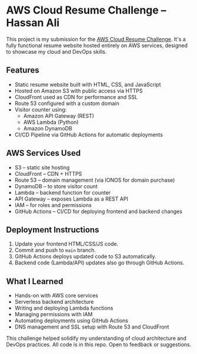# AWS Cloud Resume Challenge – Hassan Ali

This project is my submission for the [AWS Cloud Resume Challenge](https://cloudresumechallenge.dev/). It's a fully functional resume website hosted entirely on AWS services, designed to showcase my cloud and DevOps skills.

## Features

- Static resume website built with HTML, CSS, and JavaScript
- Hosted on Amazon S3 with public access via HTTPS
- CloudFront used as CDN for performance and SSL
- Route 53 configured with a custom domain
- Visitor counter using:
  - Amazon API Gateway (REST)
  - AWS Lambda (Python)
  - Amazon DynamoDB
- CI/CD Pipeline via GitHub Actions for automatic deployments

## AWS Services Used

- S3 – static site hosting
- CloudFront – CDN + HTTPS
- Route 53 – domain management (via IONOS for domain purchase)
- DynamoDB – to store visitor count
- Lambda – backend function for counter
- API Gateway – exposes Lambda as a REST API
- IAM – for roles and permissions
- GitHub Actions – CI/CD for deploying frontend and backend changes

## Deployment Instructions

1. Update your frontend HTML/CSS/JS code.
2. Commit and push to `main` branch.
3. GitHub Actions deploys updated code to S3 automatically.
4. Backend code (Lambda/API) updates also go through GitHub Actions.

## What I Learned

- Hands-on with AWS core services
- Serverless backend architecture
- Writing and deploying Lambda functions
- Managing permissions with IAM
- Automating deployments using GitHub Actions
- DNS management and SSL setup with Route 53 and CloudFront

This challenge helped solidify my understanding of cloud architecture and DevOps practices. All code is in this repo. Open to feedback or suggestions.

